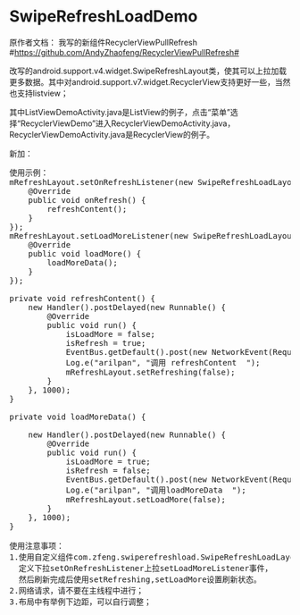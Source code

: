 # SwipeRefreshLoadDemo
原作者文档：
我写的新组件RecyclerViewPullRefresh #https://github.com/AndyZhaofeng/RecyclerViewPullRefresh#


改写的android.support.v4.widget.SwipeRefreshLayout类，使其可以上拉加载更多数据。其中对android.support.v7.widget.RecyclerView支持更好一些，当然也支持listview；

其中ListViewDemoActivity.java是ListView的例子，点击“菜单”选择“RecyclerViewDemo”进入RecyclerViewDemoActivity.java，RecyclerViewDemoActivity.java是RecyclerView的例子。

新加：
<pre>
使用示例：
mRefreshLayout.setOnRefreshListener(new SwipeRefreshLoadLayout.OnRefreshListener() {
	@Override
	public void onRefresh() {
		refreshContent();
	}
});
mRefreshLayout.setLoadMoreListener(new SwipeRefreshLoadLayout.LoadMoreListener() {
	@Override
	public void loadMore() {
		loadMoreData();
	}
});
	
private void refreshContent() {
	new Handler().postDelayed(new Runnable() {
		@Override
		public void run() {
			isLoadMore = false;
			isRefresh = true;
			EventBus.getDefault().post(new NetworkEvent(RequestType.INDEX_DISH_HOT));
			Log.e("arilpan", "调用 refreshContent  ");
			mRefreshLayout.setRefreshing(false);
		}
	}, 1000);
}

private void loadMoreData() {

	new Handler().postDelayed(new Runnable() {
		@Override
		public void run() {
			isLoadMore = true;
			isRefresh = false;
			EventBus.getDefault().post(new NetworkEvent(RequestType.INDEX_DISH_HOT));
			Log.e("arilpan", "调用loadMoreData  ");
			mRefreshLayout.setLoadMore(false);
		}
	}, 1000);
}

使用注意事项：
1.使用自定义组件com.zfeng.swiperefreshload.SwipeRefreshLoadLayout包裹RecyclerView，
  定义下拉setOnRefreshListener上拉setLoadMoreListener事件，
  然后刷新完成后使用setRefreshing,setLoadMore设置刷新状态。
2.网络请求，请不要在主线程中进行；
3.布局中有举例下边距，可以自行调整；
</pre>

